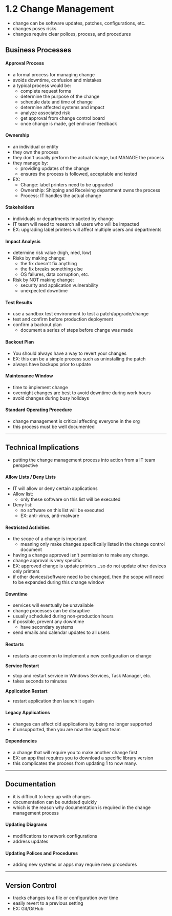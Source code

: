 # 1.2 Change Management

- change can be software updates, patches, configurations, etc.
- changes poses risks
- changes require clear polices, process, and procedures

## Business Processes

#### Approval Process
- a formal process for managing change
- avoids downtime, confusion and mistakes
- a typical process would be:
  - complete request forms
  - determine the purpose of the change
  - schedule date and time of change
  - determine affected systems and impact
  - analyze associated risk
  - get approval from change control board
  - once change is made, get end-user feedback

#### Ownership
- an individual or entity
- they own the process
- they don't usually perform the actual change, but MANAGE the process
- they manage by:
  - providing updates of the change
  - ensures the process is followed, acceptable and tested
- EX:
  - Change: label printers need to be upgraded
  - Ownership: Shipping and Receiving department owns the process
  - Process: IT handles the actual change

#### Stakeholders
- individuals or departments impacted by change
- IT team will need to research all users who will be impacted
- EX: upgrading label printers will affect multiple users and departments

#### Impact Analysis 
- determine risk value (high, med, low)
- Risks by making change:
  - the fix doesn't fix anything
  - the fix breaks something else
  - OS failures, data corruption, etc.
- Risk by NOT making change:
  - security and application vulnerability
  - unexpected downtime

#### Test Results
- use a sandbox test environment to test a patch/upgrade/change
- test and confirm before production deployment
- confirm a backout plan
  - document a series of steps before change was made

#### Backout Plan
- You should always have a way to revert your changes
- EX: this can be a simple process such as uninstalling the patch
- always have backups prior to update

#### Maintenance Window
- time to implement change
- overnight changes are best to avoid downtime during work hours
- avoid changes during busy holidays

#### Standard Operating Procedure
- change management is critical affecting everyone in the org
- this process must be well documented

---

## Technical Implications

- putting the change management process into action from a IT team perspective

#### Allow Lists / Deny Lists
- IT will allow or deny certain applications
- Allow list:
  - only these software on this list will be executed 
- Deny list:
  - no software on this list will be executed 
  - EX: anti-virus, anti-malware

#### Restricted Activities
- the scope of a change is important
  - meaning only make changes specifically listed in the change control document
- having a change approved isn't permission to make any change.
- change approval is very specific
- EX: approved change is update printers...so do not update other devices only printers
- if other devices/software need to be changed, then the scope will need to be expanded during this change window

#### Downtime
- services will eventually be unavailable
- change processes can be disruptive
- usually scheduled during non-production hours
- if possible, prevent any downtime
  - have secondary systems
- send emails and calendar updates to all users

#### Restarts
- restarts are common to implement a new configuration or change

**Service Restart**
- stop and restart service in Windows Services, Task Manager, etc.
- takes seconds to minutes

**Application Restart**
- restart application then launch it again

#### Legacy Applications
- changes can affect old applications by being no longer supported
- if unsupported, then you are now the support team

#### Dependencies
- a change that will require you to make another change first
- EX: an app that requires you to download a specific library version
- this complicates the process from updating 1 to now many.

---

## Documentation
- it is difficult to keep up with changes
- documentation can be outdated quickly
- which is the reason why documentation is required in the change management process

#### Updating Diagrams
- modifications to network configurations
- address updates

#### Updating Polices and Procedures
- adding new systems or apps may require mew procedures

---

## Version Control
- tracks changes to a file or configuration over time
- easily revert to a previous setting
- EX: Git/GitHub